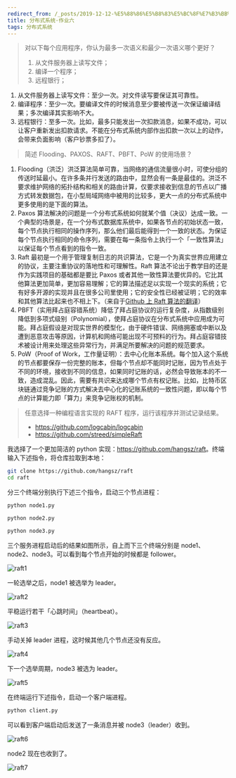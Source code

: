 ```yaml
---
redirect_from: /_posts/2019-12-12-%E5%88%86%E5%B8%83%E5%BC%8F%E7%B3%BB%E7%BB%9F-%E4%BD%9C%E4%B8%9A%E5%85%AD/
title: 分布式系统·作业六
tags: 分布式系统
---
```


> 对以下每个应用程序，你认为最多一次语义和最少一次语义哪个更好？
>
> 1. 从文件服务器上读写文件；
> 2. 编译一个程序；
> 3. 远程银行；

1. 从文件服务器上读写文件：至少一次。对文件读写要保证其可靠性。
2. 编译程序：至少一次。要编译文件的时候消息至少要被传送一次保证编译结果；多次编译其实影响不大。
3. 远程银行：至多一次。比如，最多只能发出一次扣款消息，如果不成功，可以让客户重新发出扣款请求。不能在分布式系统内部作出扣款一次以上的动作，会带来负面影响（客户钞票多扣了）。

> 简述 Flooding、PAXOS、RAFT、PBFT、PoW 的使用场景？

1. Flooding（洪泛）洪泛算法简单可靠，当网络的通信流量很小时，可使分组的传送时延最小。在许多条并行发送的路由中，显然会有一条是最佳的。洪泛不要求维护网络的拓扑结构和相关的路由计算，仅要求接收到信息的节点以广播方式转发数据包，在小型局域网络中被用的比较多，更大一点的分布式系统中更多使用的是下面的算法。
2. Paxos 算法解决的问题是一个分布式系统如何就某个值（决议）达成一致。一个典型的场景是，在一个分布式数据库系统中，如果各节点的初始状态一致，每个节点执行相同的操作序列，那么他们最后能得到一个一致的状态。为保证每个节点执行相同的命令序列，需要在每一条指令上执行一个「一致性算法」以保证每个节点看到的指令一致。
3. Raft 最初是一个用于管理复制日志的共识算法，它是一个为真实世界应用建立的协议，主要注重协议的落地性和可理解性。Raft 算法不论出于教学目的还是作为实践项目的基础都是要比 Paxos 或者其他一致性算法要优异的。它比其他算法更加简单，更加容易理解；它的算法描述足以实现一个现实的系统；它有好多开源的实现并且在很多公司里使用；它的安全性已经被证明；它的效率和其他算法比起来也不相上下。（来自于[Github 上 Raft 算法的翻译](https://github.com/maemual/raft-zh_cn/blob/master/raft-zh_cn.md)）
4. PBFT（实用拜占庭容错系统）降低了拜占庭协议的运行复杂度，从指数级别降低到多项式级别（Polynomial），使拜占庭协议在分布式系统中应用成为可能。拜占庭假设是对现实世界的模型化，由于硬件错误、网络拥塞或中断以及遭到恶意攻击等原因，计算机和网络可能出现不可预料的行为。拜占庭容错技术被设计用来处理这些异常行为，并满足所要解决的问题的规范要求。
5. PoW（Proof of Work，工作量证明）：去中心化账本系统。每个加入这个系统的节点都要保存一份完整的账本，但每个节点却不能同时记账，因为节点处于不同的环境，接收到不同的信息，如果同时记账的话，必然会导致账本的不一致，造成混乱。因此，需要有共识来达成哪个节点有权记账。比如，比特币区块链通过竞争记账的方式解决去中心化的记账系统的一致性问题，即以每个节点的计算能力即「算力」来竞争记账权的机制。

> 任意选择一种编程语言实现的 RAFT 程序，运行该程序并测试记录结果。
>
> - <https://github.com/logcabin/logcabin>
> - <https://github.com/streed/simpleRaft>

我选择了一个更加简洁的 python 实现：<https://github.com/hangsz/raft>。终端输入下述指令，将仓库拉取到本地：

```bash
git clone https://github.com/hangsz/raft
cd raft
```

分三个终端分别执行下述三个指令，启动三个节点进程：

```bash
python node1.py
```

```bash
python node2.py
```

```bash
python node3.py
```

三个服务进程启动后的结果如图所示，自上而下三个终端分别是 node1、node2、node3。可以看到每个节点开始的时候都是 follower。

![raft1](https://Mizuno-Ai.wu-kan.cn/assets/image/2019/2019-12-12-1.jpg)

一轮选举之后，node1 被选举为 leader。

![raft2](https://Mizuno-Ai.wu-kan.cn/assets/image/2019/2019-12-12-2.jpg)

平稳运行若干「心跳时间」（heartbeat）。

![raft3](https://Mizuno-Ai.wu-kan.cn/assets/image/2019/2019-12-12-3.jpg)

手动关掉 leader 进程，这时候其他几个节点还没有反应。

![raft4](https://Mizuno-Ai.wu-kan.cn/assets/image/2019/2019-12-12-4.jpg)

下一个选举周期，node3 被选为 leader。

![raft5](https://Mizuno-Ai.wu-kan.cn/assets/image/2019/2019-12-12-5.jpg)

在终端运行下述指令，启动一个客户端进程。

```bash
python client.py
```

可以看到客户端启动后发送了一条消息并被 node3（leader）收到。

![raft6](https://Mizuno-Ai.wu-kan.cn/assets/image/2019/2019-12-12-6.jpg)

node2 现在也收到了。

![raft7](https://Mizuno-Ai.wu-kan.cn/assets/image/2019/2019-12-12-7.jpg)
